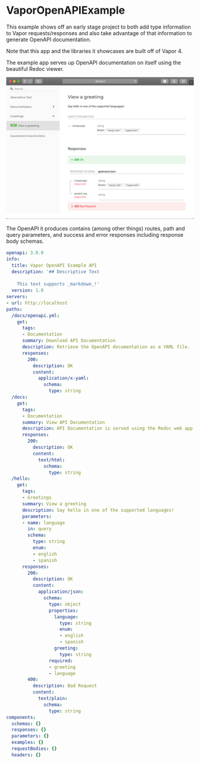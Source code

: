 # VaporOpenAPIExample

This example shows off an early stage project to both add type information to Vapor requests/responses and also take advantage of that information to generate OpenAPI documentation.

Note that this app and the libraries it showcases are built off of Vapor 4.

The example app serves up OpenAPI documentation on itself using the beautiful Redoc viewer.

![Documentation served by example app](./Screen%20Shot%202019-12-28%20at%207.18.48%20PM.png)

The OpenAPI it produces contains (among other things) routes, path and query parameters, and success and error responses including response body schemas.

```yaml
openapi: 3.0.0
info:
  title: Vapor OpenAPI Example API
  description: '## Descriptive Text

    This text supports _markdown_!'
  version: 1.0
servers:
- url: http://localhost
paths:
  /docs/openapi.yml:
    get:
      tags:
      - Documentation
      summary: Download API Documentation
      description: Retrieve the OpenAPI documentation as a YAML file.
      responses:
        200:
          description: OK
          content:
            application/x-yaml:
              schema:
                type: string
  /docs:
    get:
      tags:
      - Documentation
      summary: View API Documentation
      description: API Documentation is served using the Redoc web app.
      responses:
        200:
          description: OK
          content:
            text/html:
              schema:
                type: string
  /hello:
    get:
      tags:
      - Greetings
      summary: View a greeting
      description: Say hello in one of the supported languages!
      parameters:
      - name: language
        in: query
        schema:
          type: string
          enum:
          - english
          - spanish
      responses:
        200:
          description: OK
          content:
            application/json:
              schema:
                type: object
                properties:
                  language:
                    type: string
                    enum:
                    - english
                    - spanish
                  greeting:
                    type: string
                required:
                - greeting
                - language
        400:
          description: Bad Request
          content:
            text/plain:
              schema:
                type: string
components:
  schemas: {}
  responses: {}
  parameters: {}
  examples: {}
  requestBodies: {}
  headers: {}
```
